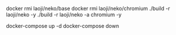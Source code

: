 docker rmi laoji/neko/base
docker rmi laoji/neko/chromium
./build -r laoji/neko -y
./build -r laoji/neko -a chromium -y

docker-compose up -d
docker-compose down